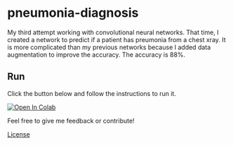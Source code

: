 # pneumonia-diagnosis

My third attempt working with convolutional neural networks. That time, I created a network to predict if a patient has preumonia from a chest xray. It is more
complicated than my previous networks because I added data augmentation to improve the accuracy. The accuracy is 88%. 

## Run 

Click the button below and follow the instructions to run it.

[![Open In Colab](https://colab.research.google.com/assets/colab-badge.svg)](https://colab.research.google.com/github/Stavrospanakakis/pneumonia-diagnosis/blob/master/pneumonia_diagnosis.ipynb)

Feel free to give me feedback or contribute!

[License](https://creativecommons.org/licenses/by/4.0/)
